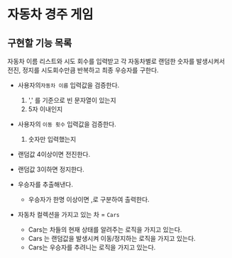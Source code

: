 # 자동차 경주 게임
## 구현할 기능 목록

자동차 이름 리스트와 시도 회수를 입력받고 각 자동차별로 랜덤한 숫자를 발생시켜서 전진, 정지를 시도회수만큼 반복하고 최종 우승자를 구한다.

- 사용자의`자동차 이름` 입력값을 검증한다.
  1. ',' 를 기준으로 빈 문자열이 있는지 
  2. 5자 이내인지
- 사용자의 `이동 횟수` 입력값을 검증한다.
  1. 숫자만 입력했는지

- 랜덤값 4이상이면 전진한다.
- 랜덤값 3이하면 정지한다.
- 우승자를 추출해낸다.
  - 우승자가 한명 이상이면 ,로 구분하여 출력한다.



- 자동차 컬렉션을 가지고 있는 차 = `Cars`
  - Cars는 차들의 현재 상태를 알려주는 로직을 가지고 있는다.
  - Cars 는 랜덤값을 발생시켜 이동/정지하는 로직을 가지고 있는다.
  - Cars는 우승자를 추려니는 로직을 가지고 있는다.

